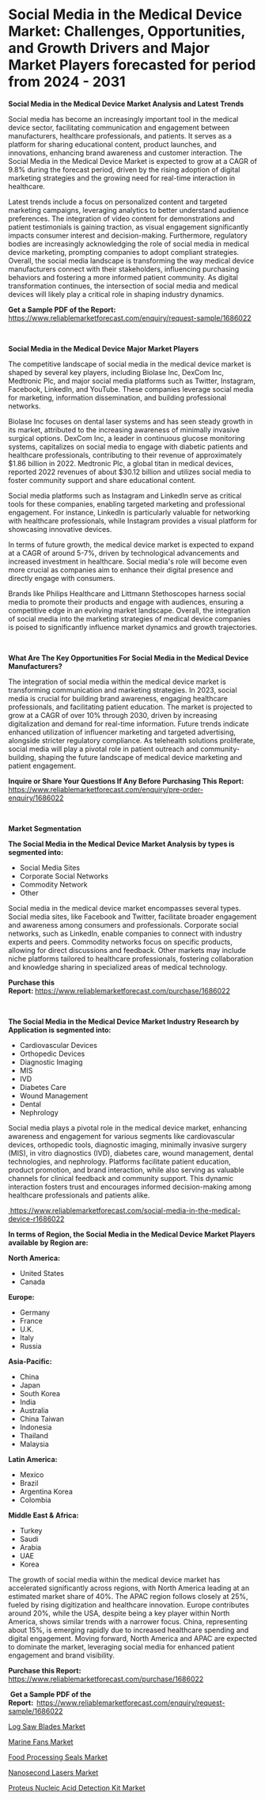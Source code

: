 <p><h1>Social Media in the Medical Device Market: Challenges, Opportunities, and Growth Drivers and Major Market Players forecasted for period from 2024 - 2031</h1></p><p><strong>Social Media in the Medical Device Market Analysis and Latest Trends</strong></p>
<p><p>Social media has become an increasingly important tool in the medical device sector, facilitating communication and engagement between manufacturers, healthcare professionals, and patients. It serves as a platform for sharing educational content, product launches, and innovations, enhancing brand awareness and customer interaction. The Social Media in the Medical Device Market is expected to grow at a CAGR of 9.8% during the forecast period, driven by the rising adoption of digital marketing strategies and the growing need for real-time interaction in healthcare.</p><p>Latest trends include a focus on personalized content and targeted marketing campaigns, leveraging analytics to better understand audience preferences. The integration of video content for demonstrations and patient testimonials is gaining traction, as visual engagement significantly impacts consumer interest and decision-making. Furthermore, regulatory bodies are increasingly acknowledging the role of social media in medical device marketing, prompting companies to adopt compliant strategies. Overall, the social media landscape is transforming the way medical device manufacturers connect with their stakeholders, influencing purchasing behaviors and fostering a more informed patient community. As digital transformation continues, the intersection of social media and medical devices will likely play a critical role in shaping industry dynamics.</p></p>
<p><strong>Get a Sample PDF of the Report:&nbsp;</strong> <a href="https://www.reliablemarketforecast.com/enquiry/request-sample/1686022?utm_campaign=1743&utm_medium=2&utm_source=Github&utm_content=ia&utm_term=17122024&utm_id=social-media-in-the-medical-device">https://www.reliablemarketforecast.com/enquiry/request-sample/1686022</a></p>
<p>&nbsp;</p>
<p><strong>Social Media in the Medical Device Major Market Players</strong></p>
<p><p>The competitive landscape of social media in the medical device market is shaped by several key players, including Biolase Inc, DexCom Inc, Medtronic Plc, and major social media platforms such as Twitter, Instagram, Facebook, LinkedIn, and YouTube. These companies leverage social media for marketing, information dissemination, and building professional networks.</p><p>Biolase Inc focuses on dental laser systems and has seen steady growth in its market, attributed to the increasing awareness of minimally invasive surgical options. DexCom Inc, a leader in continuous glucose monitoring systems, capitalizes on social media to engage with diabetic patients and healthcare professionals, contributing to their revenue of approximately $1.86 billion in 2022. Medtronic Plc, a global titan in medical devices, reported 2022 revenues of about $30.12 billion and utilizes social media to foster community support and share educational content.</p><p>Social media platforms such as Instagram and LinkedIn serve as critical tools for these companies, enabling targeted marketing and professional engagement. For instance, LinkedIn is particularly valuable for networking with healthcare professionals, while Instagram provides a visual platform for showcasing innovative devices.</p><p>In terms of future growth, the medical device market is expected to expand at a CAGR of around 5-7%, driven by technological advancements and increased investment in healthcare. Social media's role will become even more crucial as companies aim to enhance their digital presence and directly engage with consumers.</p><p>Brands like Philips Healthcare and Littmann Stethoscopes harness social media to promote their products and engage with audiences, ensuring a competitive edge in an evolving market landscape. Overall, the integration of social media into the marketing strategies of medical device companies is poised to significantly influence market dynamics and growth trajectories.</p></p>
<p>&nbsp;</p>
<p><strong>What Are The Key Opportunities For Social Media in the Medical Device Manufacturers?</strong></p>
<p><p>The integration of social media within the medical device market is transforming communication and marketing strategies. In 2023, social media is crucial for building brand awareness, engaging healthcare professionals, and facilitating patient education. The market is projected to grow at a CAGR of over 10% through 2030, driven by increasing digitalization and demand for real-time information. Future trends indicate enhanced utilization of influencer marketing and targeted advertising, alongside stricter regulatory compliance. As telehealth solutions proliferate, social media will play a pivotal role in patient outreach and community-building, shaping the future landscape of medical device marketing and patient engagement.</p></p>
<p><strong>Inquire or Share Your Questions If Any Before Purchasing This Report:</strong> <a href="https://www.reliablemarketforecast.com/enquiry/pre-order-enquiry/1686022?utm_campaign=1743&utm_medium=2&utm_source=Github&utm_content=ia&utm_term=17122024&utm_id=social-media-in-the-medical-device">https://www.reliablemarketforecast.com/enquiry/pre-order-enquiry/1686022</a></p>
<p>&nbsp;</p>
<p><strong>Market Segmentation</strong></p>
<p><strong>The Social Media in the Medical Device Market Analysis by types is segmented into:</strong></p>
<p><ul><li>Social Media Sites</li><li>Corporate Social Networks</li><li>Commodity Network</li><li>Other</li></ul></p>
<p><p>Social media in the medical device market encompasses several types. Social media sites, like Facebook and Twitter, facilitate broader engagement and awareness among consumers and professionals. Corporate social networks, such as LinkedIn, enable companies to connect with industry experts and peers. Commodity networks focus on specific products, allowing for direct discussions and feedback. Other markets may include niche platforms tailored to healthcare professionals, fostering collaboration and knowledge sharing in specialized areas of medical technology.</p></p>
<p><strong>Purchase this Report:&nbsp;</strong><a href="https://www.reliablemarketforecast.com/purchase/1686022?utm_campaign=1743&utm_medium=2&utm_source=Github&utm_content=ia&utm_term=17122024&utm_id=social-media-in-the-medical-device">https://www.reliablemarketforecast.com/purchase/1686022</a></p>
<p>&nbsp;</p>
<p><strong>The Social Media in the Medical Device Market Industry Research by Application is segmented into:</strong></p>
<p><ul><li>Cardiovascular Devices</li><li>Orthopedic Devices</li><li>Diagnostic Imaging</li><li>MIS</li><li>IVD</li><li>Diabetes Care</li><li>Wound Management</li><li>Dental</li><li>Nephrology</li></ul></p>
<p><p>Social media plays a pivotal role in the medical device market, enhancing awareness and engagement for various segments like cardiovascular devices, orthopedic tools, diagnostic imaging, minimally invasive surgery (MIS), in vitro diagnostics (IVD), diabetes care, wound management, dental technologies, and nephrology. Platforms facilitate patient education, product promotion, and brand interaction, while also serving as valuable channels for clinical feedback and community support. This dynamic interaction fosters trust and encourages informed decision-making among healthcare professionals and patients alike.</p></p>
<p><a href="https://www.reliablemarketforecast.com/social-media-in-the-medical-device-r1686022?utm_campaign=1743&utm_medium=2&utm_source=Github&utm_content=ia&utm_term=17122024&utm_id=social-media-in-the-medical-device">&nbsp;https://www.reliablemarketforecast.com/social-media-in-the-medical-device-r1686022</a></p>
<p><strong>In terms of Region, the Social Media in the Medical Device Market Players available by Region are:</strong></p>
<p>
    <p> <strong> North America: </strong>
        <ul>
            <li>United States</li>
            <li>Canada</li>
        </ul>
        </p> 
    <p> <strong> Europe: </strong>
        <ul>
            <li>Germany</li>
            <li>France</li>
            <li>U.K.</li>
            <li>Italy</li>
            <li>Russia</li>
        </ul>
        </p> 
    <p> <strong> Asia-Pacific: </strong>
        <ul>
            <li>China</li>
            <li>Japan</li>
            <li>South Korea</li>
            <li>India</li>
            <li>Australia</li>
            <li>China Taiwan</li>
            <li>Indonesia</li>
            <li>Thailand</li>
            <li>Malaysia</li>
        </ul>
        </p> 
    <p> <strong> Latin America: </strong>
        <ul>
            <li>Mexico</li>
            <li>Brazil</li>
            <li>Argentina Korea</li>
            <li>Colombia</li>
        </ul>
        </p> 
    <p> <strong> Middle East & Africa: </strong>
        <ul>
            <li>Turkey</li>
            <li>Saudi</li>
            <li>Arabia</li>
            <li>UAE</li>
            <li>Korea</li>
        </ul>
    </p>
    </p>
<p><p>The growth of social media within the medical device market has accelerated significantly across regions, with North America leading at an estimated market share of 40%. The APAC region follows closely at 25%, fueled by rising digitization and healthcare innovation. Europe contributes around 20%, while the USA, despite being a key player within North America, shows similar trends with a narrower focus. China, representing about 15%, is emerging rapidly due to increased healthcare spending and digital engagement. Moving forward, North America and APAC are expected to dominate the market, leveraging social media for enhanced patient engagement and brand visibility.</p></p>
<p><strong>Purchase this Report: </strong><a href="https://www.reliablemarketforecast.com/purchase/1686022?utm_campaign=1743&utm_medium=2&utm_source=Github&utm_content=ia&utm_term=17122024&utm_id=social-media-in-the-medical-device">https://www.reliablemarketforecast.com/purchase/1686022</a></p>
<p>&nbsp;<strong>Get a Sample PDF of the Report:&nbsp;&nbsp;</strong><a href="https://www.reliablemarketforecast.com/enquiry/request-sample/1686022?utm_campaign=1743&utm_medium=2&utm_source=Github&utm_content=ia&utm_term=17122024&utm_id=social-media-in-the-medical-device">https://www.reliablemarketforecast.com/enquiry/request-sample/1686022</a></p>
<p><strong></strong></p>
<p><p><a href="https://www.linkedin.com/pulse/marketsize2024-2031withcagrof99factorsinfluencinggrowth-efhzf?utm_campaign=1743&utm_medium=2&utm_source=Github&utm_content=ia&utm_term=17122024&utm_id=social-media-in-the-medical-device">Log Saw Blades Market</a></p><p><a href="https://www.linkedin.com/pulse/marine-fans-market-forecasted-types-applications-growing-cagr-ubp5f?utm_campaign=1743&utm_medium=2&utm_source=Github&utm_content=ia&utm_term=17122024&utm_id=social-media-in-the-medical-device">Marine Fans Market</a></p><p><a href="https://www.linkedin.com/pulse/food-processing-seals-market-study-findings-forecast-cagr-74-dzaxf?utm_campaign=1743&utm_medium=2&utm_source=Github&utm_content=ia&utm_term=17122024&utm_id=social-media-in-the-medical-device">Food Processing Seals Market</a></p><p><a href="https://www.linkedin.com/pulse/nanosecond-lasers-market-progressan-anticipated-compound-cuyse?utm_campaign=1743&utm_medium=2&utm_source=Github&utm_content=ia&utm_term=17122024&utm_id=social-media-in-the-medical-device">Nanosecond Lasers Market</a></p><p><a href="https://github.com/marlanamarvn/Market-Research-Report-List-1/blob/main/proteus-nucleic-acid-detection-kit-market.md?utm_campaign=1743&utm_medium=2&utm_source=Github&utm_content=ia&utm_term=17122024&utm_id=social-media-in-the-medical-device">Proteus Nucleic Acid Detection Kit Market</a></p></p>